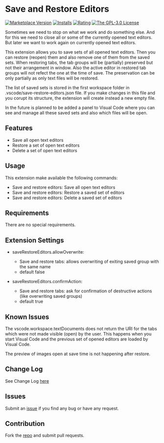 # Save and Restore Editors

[![Marketplace Version](https://badgen.net/vs-marketplace/v/iulian-radu-at.save-restore-editors)](https://marketplace.visualstudio.com/items?itemName=iulian-radu-at.save-restore-editors)
[![Installs](https://badgen.net/vs-marketplace/i/iulian-radu-at.save-restore-editors)](https://marketplace.visualstudio.com/items?itemName=iulian-radu-at.save-restore-editors)
[![Rating](https://badgen.net/vs-marketplace/rating/iulian-radu-at.save-restore-editors)](https://marketplace.visualstudio.com/items?itemName=iulian-radu-at.save-restore-editors)
<a href="http://opensource.org/licenses/GPL-3.0" target="_blank" rel="noreferrer noopener"><img src="https://img.shields.io/badge/license-GPL-orange.svg?color=blue&amp;style=flat-square" alt="The GPL-3.0 License"></a>

Sometimes we need to stop on what we work and do something else.
And for this we need to close all or some of the currently opened text editors.
But later we want to work again on currently opened text editors.

This extension allows you to save sets of all opened text editors.
Then you can restore (reopen) them and also remove one of them from the saved sets.
When restoring tabs, the tab groups will be (partially) preserved but not their arrangement in window.
Also the active editor in restored tab groups will not refect the one at the time of save.
The preservation can be only partially as only text files will be restored.

The list of saved sets is stored in the first workspace folder in .vscode/save-restore-editors.json file.
If you make changes in this file and you corupt its structure, the extension will create instead a new empty file.

In the future is planned to be added a panel to Visual Code where you can see and manage all these
saved sets and also which files will be open.

## Features

- Save all open text editors
- Restore a set of open text editors
- Delete a set of open text editors

## Usage

This extension make available the following commands:

- Save and restore editors: Save all open text editors
- Save and restore editors: Restore a saved set of editors
- Save and restore editors: Delete a saved set of editors

## Requirements

There are no special requirements.

## Extension Settings

- saveRestoreEditors.allowOverwrite:

  - Save and restore tabs: allows overwriting of exiting saved group with the same name
  - default false

- saveRestoreEditors.confirmAction:

  - Save and restore tabs: ask for confirmation of destructive actions (like overwriting saved groups)
  - default true

## Known Issues

The vscode.workspace.textDocuments does not return the URI for the tabs which were not made visible (open) by the user.
This happens when you start Visual Code and the previous set of opened editors are loaded by Visual Code.

The preview of images open at save time is not happening after restore.

## Change Log

See Change Log [here](CHANGELOG.md)

## Issues

Submit an [issue](https://github.com/iulian-radu-at/save-restore-editors/issues) if you find any bug or have any request.

## Contribution

Fork the [repo](https://github.com/iulian-radu-at/save-restore-editors) and submit pull requests.
